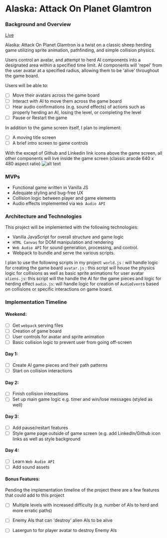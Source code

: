 # Alaska: Attack On Planet Glamtron
### Background and Overview
[Live](https://nwilliams770.github.io/alaska-attack-on-glamtron/)

Alaska: Attack On Planet Glamtron is a twist on a classic sheep herding game utilizing sprite animation, pathfinding, and simple collision physics.

Users control an avatar, and attempt to herd AI components into a designated area within a specified time limit. AI components will 'repel' from the user avatar at a specified radius, allowing them to
be 'alive' throughout the game board.

Users will be able to:
- [ ] Move their avatars across the game board
- [ ] Interact with AI to move them across the game board
- [ ] Hear audio confirmations (e.g. sound effects) of actions such as properly herding an AI, losing the level, or completing the level
- [ ] Pause or Restart the game

In addition to the game screen itself, I plan to implement:
- [ ] A moving title screen
- [ ] A brief intro screen to game controls

With the except of Github and Linkedin link icons above the game screen, all other components will live inside the game screen (classic aracde 640 x 480 aspect ratio)
![alt text](http://res.cloudinary.com/nwilliams770/image/upload/v1512330533/title_screen_cbcn16.gif)

### MVPs
* Functional game written in Vanilla JS
* Adequate styling and bug-free UX
* Collision logic between player and game elements
* Audio effects implemented via `Web Audio API`

### Architecture and Technologies

This project will be implemented with the following technologies:
* Vanilla JavaScript for overall structure and game logic
* `HTML Canvas` for DOM manipulation and rendering
* `Web Audio API` for sound generation, processing, and control.
* Webpack to bundle and serve the various scripts.

I plan to use the following scripts in my project:
`world.js` : will handle logic for creating the game board
`avatar.js` : this script will house the physics logic for collisions as well as basic sprite animations for user avatar
`aliens.js`: this script will the handle the AI for the game pieces and logic for herding effect
`audio.js`: will handle logic for creation of `AudioEvent`s based on collisions or specific interactions on game board.

### Implementation Timeline

#### Weekend:
- [ ] Get `webpack` serving files
- [ ] Creation of game board
- [ ] User controls for avatar and sprite animation
- [ ] Basic collision logic to prevent user from going off-screen

#### Day 1:
- [ ] Create AI game pieces and their path patterns
- [ ] Start on collision interactions

#### Day 2:
- [ ] Finish collision interactions
- [ ] Set up main game logic e.g. timer and win/lose messages (styled as well)

#### Day 3: 
- [ ] Add pause/restart features
- [ ] Style game page outside of game screen (e.g. add LinkedIn/Github icon links as well as style background

#### Day 4:
- [ ] Learn `Web Audio API`
- [ ] Add sound assets

#### Bonus Features:
Pending the implementation timeline of the project there are a few features that could add to this project
- [ ] Multiple levels with increased difficulty (e.g. number of AIs to herd and more erratic paths)
- [ ] Enemy AIs that can 'destroy' alien AIs to be alive
- [ ] Lasergun to for player avatar to destroy Enemy AIs






